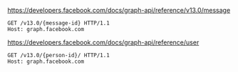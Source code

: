 
<https://developers.facebook.com/docs/graph-api/reference/v13.0/message>

```
GET /v13.0/{message-id} HTTP/1.1
Host: graph.facebook.com
```

<https://developers.facebook.com/docs/graph-api/reference/user>

```
GET /v13.0/{person-id}/ HTTP/1.1
Host: graph.facebook.com
```